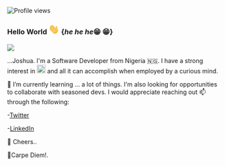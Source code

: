 ![Profile views](https://gpvc.arturio.dev/firstChairCoder)
### Hello World <img src="https://github.com/firstChairCoder/Cat_ScratchBook_BackDrop/blob/develop/assets/waver.gif" width="25px"> {_he he he_😁 😁}

<img align="center" src="https://c.tenor.com/ch3vWUSkaiEAAAAM/eminem-hey.gif" width="200"/>


...Joshua. I'm a Software Developer from Nigeria 🇳🇬. I have a strong interest in <img src="https://upload.wikimedia.org/wikipedia/commons/thumb/6/6a/JavaScript-logo.png/240px-JavaScript-logo.png" width="20px" height="20px">  and all it can accomplish when employed by a curious mind.

🌱 I’m currently learning ... a lot of things.
I'm also looking for opportunities to collaborate with seasoned devs. I would appreciate reaching out 📫 through the following:

-[Twitter](https://twitter.com/firstChairCoder)

-[LinkedIn](https://www.linkedin.com/in/firstchaircoder/)

🥂 Cheers..

:punch:Carpe Diem!.

